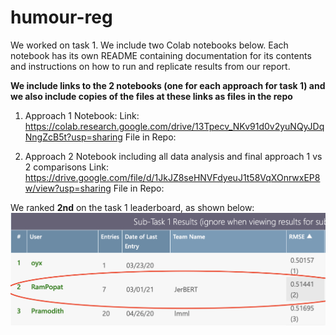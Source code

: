 # humour-reg

We worked on task 1. We include two Colab notebooks below. Each notebook has its own README containing documentation for its contents and instructions on how to run and replicate results from our report.

**We include links to the 2 notebooks (one for each approach for task 1) and we also include copies of the files at these links as files in the repo**

1. Approach 1 Notebook: 
Link: https://colab.research.google.com/drive/13Tpecv_NKv91d0v2yuNQyJDqNngZcB5t?usp=sharing
File in Repo: 

2. Approach 2 Notebook including all data analysis and final approach 1 vs 2 comparisons
Link: https://drive.google.com/file/d/1JkJZ8seHNVFdyeuJ1t58VqXOnrwxEP8w/view?usp=sharing
File in Repo: 

We ranked **2nd** on the task 1 leaderboard, as shown below: 
![alt text](https://github.com/rampopat/humour-reg/blob/master/competition.png)
